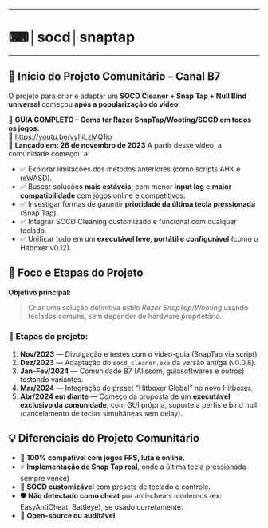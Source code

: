 
---

# ⌨│socd│snaptap

---
## :calendar: **Início do Projeto Comunitário – Canal B7**
O projeto para criar e adaptar um **SOCD Cleaner + Snap Tap + Null Bind universal** começou **após a popularização do vídeo**:

:movie_camera: **GUIA COMPLETO – Como ter Razer SnapTap/Wooting/SOCD em todos os jogos:**  
:link: https://youtu.be/vyhiLzMQ1io  
:date: **Lançado em: 26 de novembro de 2023** 
A partir desse vídeo, a comunidade começou a:

- :white_check_mark: Explorar limitações dos métodos anteriores (como scripts AHK e reWASD).
- :white_check_mark: Buscar soluções **mais estáveis**, com menor **input lag** e **maior compatibilidade** com jogos online e competitivos.
- :white_check_mark: Investigar formas de garantir **prioridade da última tecla pressionada** (Snap Tap).
- :white_check_mark: Integrar SOCD Cleaning customizado e funcional com qualquer teclado.
- :white_check_mark: Unificar tudo em um **executável leve, portátil e configurável** (como o Hitboxer v0.12).

## :bricks: **Foco e Etapas do Projeto**
**Objetivo principal:**
> Criar uma solução definitiva estilo *Razer SnapTap/Wooting* usando teclados comuns, sem depender de hardware proprietário.

### :pushpin: Etapas do projeto:
1. **Nov/2023** — Divulgação e testes com o vídeo-guia (SnapTap via script).
2. **Dez/2023** — Adaptação do `socd_cleaner.exe` da versão antiga (v0.0.8).
3. **Jan–Fev/2024** — Comunidade B7 (Alissom, guiasoftwares e outros) testando variantes.
4. **Mar/2024** — Integração de preset “Hitboxer Global” no novo Hitboxer.
5. **Abr/2024 em diante** — Começo da proposta de um **executável exclusivo da comunidade**, com GUI própria, suporte a perfis e bind null (cancelamento de teclas simultâneas sem delay).

## :bulb: **Diferenciais do Projeto Comunitário**

- :dart: **100% compatível com jogos FPS, luta e online.**
- :zap: **Implementação de Snap Tap real**, onde a última tecla pressionada sempre vence)
- :jigsaw: **SOCD customizável** com presets de teclado e controle.
- :shield: **Não detectado como cheat** por anti-cheats modernos (ex: EasyAntiCheat, Battleye), se usado corretamente.
- :brain: **Open-source ou auditável**
